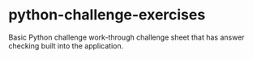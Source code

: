 # python-challenge-exercises
Basic Python challenge work-through challenge sheet that has answer checking built into the application.
